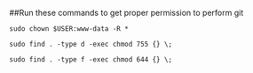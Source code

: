 ##Run these commands to get proper permission to perform git 

```
sudo chown $USER:www-data -R *
```
```
sudo find . -type d -exec chmod 755 {} \;
```
```
sudo find . -type f -exec chmod 644 {} \;
```

